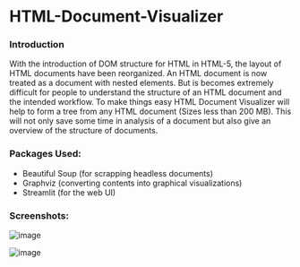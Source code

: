 # HTML-Document-Visualizer

### Introduction
With the introduction of DOM structure for HTML in HTML-5, the layout of HTML documents have been reorganized. An HTML document is now treated as a document with nested elements. But is becomes extremely difficult for people to understand the structure of an HTML document and the intended workflow. To make things easy HTML Document Visualizer will help to form a tree from any HTML document (Sizes less than 200 MB). This will not only save some time in analysis of a document but also give an overview of the structure of documents.

### Packages Used:
- Beautiful Soup (for scrapping headless documents)
- Graphviz (converting contents into graphical visualizations)
- Streamlit (for the web UI)


### Screenshots:

![image](https://github.com/MainakRepositor/HTML-Document-Visualizer/assets/64016811/80b43c02-426a-41f7-b70e-a8d42e2f6298)

![image](https://github.com/MainakRepositor/HTML-Document-Visualizer/assets/64016811/36409c44-27b2-4034-b15a-42201034bf53)

